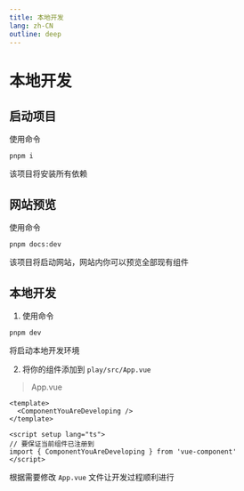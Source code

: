 ```yaml
---
title: 本地开发
lang: zh-CN
outline: deep
---
```


# 本地开发

## 启动项目

使用命令

```shell
pnpm i
```

该项目将安装所有依赖

## 网站预览

使用命令

```shell
pnpm docs:dev
```

该项目将启动网站，网站内你可以预览全部现有组件

## 本地开发

1. 使用命令

```shell
pnpm dev
```

将启动本地开发环境

2. 将你的组件添加到 `play/src/App.vue`

> App.vue

```vue
<template>
  <ComponentYouAreDeveloping />
</template>

<script setup lang="ts">
// 要保证当前组件已注册到
import { ComponentYouAreDeveloping } from 'vue-component'
</script>
```

根据需要修改 `App.vue` 文件让开发过程顺利进行
